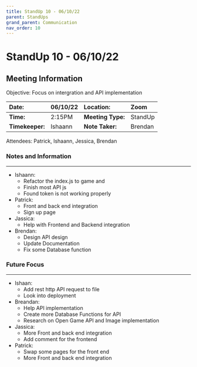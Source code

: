 ```yaml
---
title: StandUp 10 - 06/10/22
parent: StandUps
grand_parent: Communication
nav_order: 10
---
```

# StandUp 10 - 06/10/22
## Meeting Information

 Objective:	Focus on intergration and API implementation


| __Date:__         | 06/10/22      | __Location:__     | Zoom      |
|:------------------|:--------------|:------------------|:--------------|
| __Time:__         | 2:15PM        | __Meeting Type:__ | StandUp       |
| __Timekeeper:__   | Ishaann       | __Note Taker:__   | Brendan       |


Attendees:	Patrick, Ishaann, Jessica, Brendan


### __Notes and Information__
--------------------------------------------------------------------------------
- Ishaann: 
    - Refactor the index.js to game and  
    - Finish most API js
    - Found token is not working properly
- Patrick:
    - Front and back end integration 
    - Sign up page 
- Jassica: 
    - Help with Frontend and Backend integration
- Brendan:
    - Design API design 
    - Update Documentation
    - Fix some Database function 


### __Future Focus__
--------------------------------------------------------------------------------
- Ishaan: 
    - Add rest http API request to file 
    - Look into deployment 
- Breandan:
    - Help API implementation
    - Create more Database Functions for API 
    - Research on Open Game API and Image implementation
- Jassica:
    - More Front and back end integration
    - Add comment for the frontend 
- Patrick: 
    - Swap some pages for the front end 
    - More Front and back end integration 


&nbsp;
